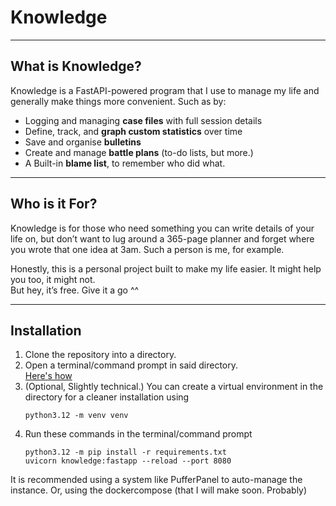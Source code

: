 # Knowledge

---

## What is Knowledge?

Knowledge is a FastAPI-powered program that I use to manage my life and
generally make things more convenient. Such as by:

- Logging and managing **case files** with full session details
- Define, track, and **graph custom statistics** over time
- Save and organise **bulletins**
- Create and manage **battle plans** (to-do lists, but more.)
- A Built-in **blame list**, to remember who did what.

---

## Who is it For?
Knowledge is for those who need something you can write details of your life
on, but don’t want to lug around a 365-page planner and forget where you wrote
that one idea at 3am. Such a person is me, for example.

Honestly, this is a personal project built to make my life easier.
It might help you too, it might not.<br>
But hey, it’s free. Give it a go ^^

---

## Installation

1. Clone the repository into a directory.
2. Open a terminal/command prompt in said directory.<br>
[Here's how](https://www.youtube.com/watch?v=bgSSJQolR0E)
3. (Optional, Slightly technical.) You can create a virtual environment
    in the directory for a cleaner installation using
    ```
    python3.12 -m venv venv
   ```
4. Run these commands in the terminal/command prompt
    ```shell
    python3.12 -m pip install -r requirements.txt
    uvicorn knowledge:fastapp --reload --port 8080
    ```

It is recommended using a system like PufferPanel to auto-manage the instance.
Or, using the dockercompose (that I will make soon. Probably)